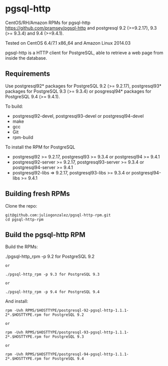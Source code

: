 pgsql-http
==========

CentOS/RH/Amazon RPMs for pgsql-http <https://github.com/pramsey/pgsql-http> and postgresql 9.2 (>=9.2.17), 9.3 (>= 9.3.4) and 9.4 (>=9.4.1).

Tested on CentOS 6.4/7.1 x86_64 and Amazon Linux 2014.03

pgsql-http is a HTTP client for PostgreSQL, able to retrieve a web page from inside the database.

Requirements
------------

Use postgresql92\* packages for PostgreSQL 9.2 (>= 9.2.17), postgresql93\* packages for PostgreSQL 9.3 (>= 9.3.4) or posgresql94\* packages for PostgreSQL 9.4 (>= 9.4.1).

To build: 

* postgresql92-devel, postgresql93-devel or postgresql94-devel
* make
* gcc
* Git
* rpm-build

To install the RPM for PostgreSQL

* postgresql92 >= 9.2.17, postgresql93 >= 9.3.4 or postgresql94 >= 9.4.1
* postgresql92-server >= 9.2.17, postgresql93-server >= 9.3.4 or postgresql94-server >= 9.4.1
* postgresql92-libs => 9.2.17, postgresql93-libs >= 9.3.4 or postgresql94-libs >= 9.4.1

Building fresh RPMs
-------------------

Clone the repo: 

    git@github.com:juliogonzalez/pgsql-http-rpm.git
    cd pgsql-http-rpm


Build the pgsql-http RPM
---------------------

Build the RPMs:

   ./pgsql-http_rpm -p 9.2 for PostgreSQL 9.2

    or

    ./pgsql-http_rpm -p 9.3 for PostgreSQL 9.3

    or

    ./pgsql-http_rpm -p 9.4 for PostgreSQL 9.4

And install:

    rpm -Uvh RPMS/$HOSTTYPE/postgresql-92-pgsql-http-1.1.1-2*.$HOSTTYPE.rpm for PostgreSQL 9.2

    or

    rpm -Uvh RPMS/$HOSTTYPE/postgresql-93-pgsql-http-1.1.1-2*.$HOSTTYPE.rpm for PostgreSQL 9.3

    or

    rpm -Uvh RPMS/$HOSTTYPE/postgresql-94-pgsql-http-1.1.1-2*.$HOSTTYPE.rpm for PostgreSQL 9.4
